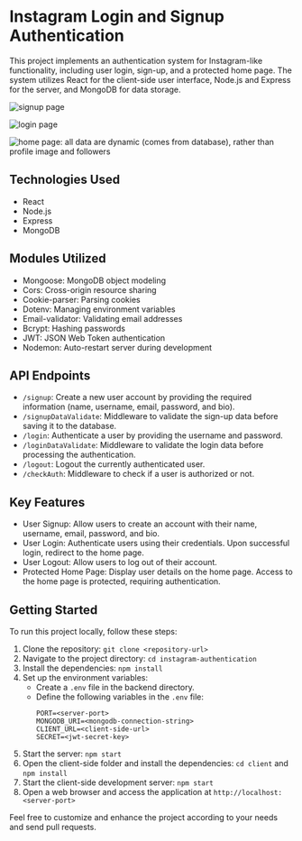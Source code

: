 # Instagram Login and Signup Authentication

This project implements an authentication system for Instagram-like functionality, including user login, sign-up, and a protected home page. The system utilizes React for the client-side user interface, Node.js and Express for the server, and MongoDB for data storage.

![signup page](https://res.cloudinary.com/dhwbyshmo/image/upload/v1688895583/Screenshot_2023-07-09_at_15-07-54_Instagram_authentication_ajjkis.png)

![login page](https://res.cloudinary.com/dhwbyshmo/image/upload/v1688895600/Screenshot_2023-07-09_at_15-08-20_Instagram_authentication_lusnpw.png)

![home page: all data are dynamic (comes from database), rather than profile image and followers](https://res.cloudinary.com/dhwbyshmo/image/upload/v1688895614/Screenshot_2023-07-09_at_15-08-41_Instagram_authentication_jrgdcc.png)

## Technologies Used

- React
- Node.js
- Express
- MongoDB

## Modules Utilized

- Mongoose: MongoDB object modeling
- Cors: Cross-origin resource sharing
- Cookie-parser: Parsing cookies
- Dotenv: Managing environment variables
- Email-validator: Validating email addresses
- Bcrypt: Hashing passwords
- JWT: JSON Web Token authentication
- Nodemon: Auto-restart server during development

## API Endpoints

- `/signup`: Create a new user account by providing the required information (name, username, email, password, and bio).
- `/signupDataValidate`: Middleware to validate the sign-up data before saving it to the database.
- `/login`: Authenticate a user by providing the username and password.
- `/loginDataValidate`: Middleware to validate the login data before processing the authentication.
- `/logout`: Logout the currently authenticated user.
- `/checkAuth`: Middleware to check if a user is authorized or not.

## Key Features

- User Signup: Allow users to create an account with their name, username, email, password, and bio.
- User Login: Authenticate users using their credentials. Upon successful login, redirect to the home page.
- User Logout: Allow users to log out of their account.
- Protected Home Page: Display user details on the home page. Access to the home page is protected, requiring authentication.

## Getting Started

To run this project locally, follow these steps:

1. Clone the repository: `git clone <repository-url>`
2. Navigate to the project directory: `cd instagram-authentication`
3. Install the dependencies: `npm install`
4. Set up the environment variables:
   - Create a `.env` file in the backend directory.
   - Define the following variables in the `.env` file:
     ```
     PORT=<server-port>
     MONGODB_URI=<mongodb-connection-string>
     CLIENT_URL=<client-side-url>
     SECRET=<jwt-secret-key>
     ```
5. Start the server: `npm start`
6. Open the client-side folder and install the dependencies: `cd client` and `npm install`
7. Start the client-side development server: `npm start`
8. Open a web browser and access the application at `http://localhost:<server-port>`

Feel free to customize and enhance the project according to your needs and send pull requests.
